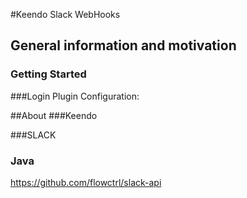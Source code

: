 #Keendo Slack WebHooks

## General information and motivation

### Getting Started

###Login Plugin Configuration:

##About
###Keendo

###SLACK

### Java
https://github.com/flowctrl/slack-api

